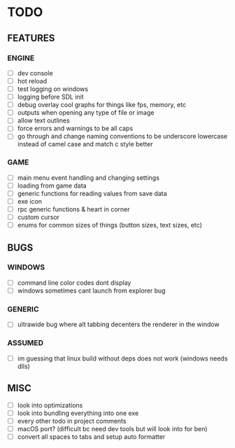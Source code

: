 # TODO

## FEATURES

### ENGINE

- [ ] dev console
- [ ] hot reload
- [ ] test logging on windows
- [ ] logging before SDL init
- [ ] debug overlay cool graphs for things like fps, memory, etc
- [ ] outputs when opening any type of file or image
- [ ] allow text outlines
- [ ] force errors and warnings to be all caps
- [ ] go through and change naming conventions to be underscore lowercase instead of camel case and match c style better

### GAME

- [ ] main menu event handling and changing settings
- [ ] loading from game data
- [ ] generic functions for reading values from save data
- [ ] exe icon
- [ ] rpc generic functions & heart in corner
- [ ] custom cursor
- [ ] enums for common sizes of things (button sizes, text sizes, etc)

## BUGS

### WINDOWS

- [ ] command line color codes dont display
- [ ] windows sometimes cant launch from explorer bug

### GENERIC

- [ ] ultrawide bug where alt tabbing decenters the renderer in the window

### ASSUMED

- [ ] im guessing that linux build without deps does not work (windows needs dlls)

## MISC

- [ ] look into optimizations
- [ ] look into bundling everything into one exe
- [ ] every other todo in project comments
- [ ] macOS port? (difficult bc need dev tools but will look into for ben)
- [ ] convert all spaces to tabs and setup auto formatter
